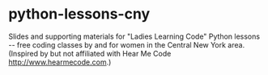 # python-lessons-cny
Slides and supporting materials for "Ladies Learning Code" Python lessons -- free coding classes by and for women in the Central New York area.  (Inspired by but not affiliated with Hear Me Code http://www.hearmecode.com.)
